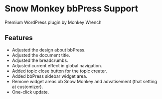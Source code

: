 # Snow Monkey bbPress Support

Premium WordPress plugin by Monkey Wrench

## Features

- Adjusted the design about bbPress.
- Adjusted the document title.
- Adjusted the breadcrumbs.
- Adjusted current effect in global navigation.
- Added topic close button for the topic creater.
- Added bbPress sidebar widget area.
- Remove widget areas ob Snow Monkey and advatisement (that setting at customizer).
- One-click update.
